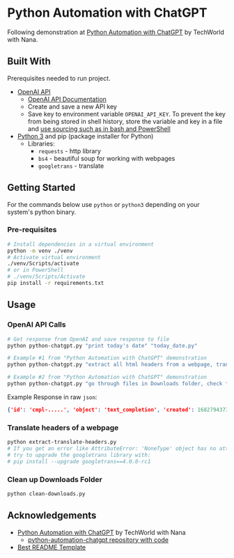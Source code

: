 # Python Automation with ChatGPT

Following demonstration at [Python Automation with ChatGPT](https://www.youtube.com/watch?v=w-X_EQ2Xva4) by TechWorld with Nana.

## Built With

Prerequisites needed to run project.

- [OpenAI API](https://platform.openai.com/)
  - [OpenAI API Documentation](https://platform.openai.com/docs/introduction)
  - Create and save a new API key
  - Save key to environment variable `OPENAI_API_KEY`. To prevent the key from being stored in shell history, store the variable and key in a file and [use sourcing such as in bash and PowerShell](https://superuser.com/questions/71446/equivalent-of-bashs-source-command-in-powershell)
- [Python 3](https://www.python.org/) and pip (package installer for Python)
  - Libraries:
    - `requests` - http library
    - `bs4` - beautiful soup for working with webpages
    - `googletrans` - translate

## Getting Started

For the commands below use `python` or `python3` depending on your system's python binary.

### Pre-requisites

```sh
# Install dependencies in a virtual environment
python -m venv ./venv
# Activate virtual environment
./venv/Scripts/activate
# or in PowerShell
# ./venv/Scripts/Activate
pip install -r requirements.txt
```

## Usage

### OpenAI API Calls

```sh
# Get response from OpenAI and save response to file
python python-chatgpt.py "print today's date" "today_date.py"

# Example #1 from "Python Automation with ChatGPT" demonstration
python python-chatgpt.py "extract all html headers from a webpage, translate to Spanish and save result into html file" "extract-translate-headers.py"

# Example #2 from "Python Automation with ChatGPT" demonstration
python python-chatgpt.py "go through files in Downloads folder, check their dates and if they are older than 30 days, move them to a folder called to_delete" "clean-downloads.py"
```

Example Response in raw `json`:

```json
{'id': 'cmpl-.....', 'object': 'text_completion', 'created': 1682794373, 'model': 'text-davinci-003', 'choices': [{'text': '\n\n# This is a Python script to print "Hello World"\n\nprint("Hello World!")', 'index': 0, 'logprobs': None, 'finish_reason': 'stop'}], 'usage': {'prompt_tokens': 7, 'completion_tokens': 22, 'total_tokens': 29}}
```

### Translate headers of a webpage

```sh
python extract-translate-headers.py
# If you get an error like AttributeError: 'NoneType' object has no attribute 'group'
# try to upgrade the googletrans library with:
# pip install --upgrade googletrans==4.0.0-rc1
```

### Clean up Downloads Folder

```sh
python clean-downloads.py
```

## Acknowledgements

- [Python Automation with ChatGPT](https://www.youtube.com/watch?v=w-X_EQ2Xva4) by TechWorld with Nana
  - [python-automation-chatgpt repository with code](https://gitlab.com/nanuchi/python-automation-chatgpt)
- [Best README Template](https://github.com/othneildrew/Best-README-Template/blob/master/README.md)
